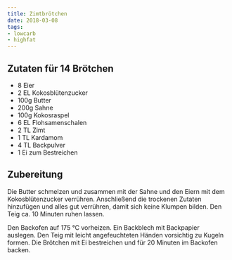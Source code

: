 ```yaml
---
title: Zimtbrötchen
date: 2018-03-08
tags:
- lowcarb
- highfat
---
```


## Zutaten für 14 Brötchen
- 8     Eier
- 2 EL  Kokosblütenzucker
- 100g  Butter
- 200g  Sahne
- 100g  Kokosraspel
- 6 EL  Flohsamenschalen
- 2 TL  Zimt
- 1 TL  Kardamom
- 4 TL  Backpulver
- 1     Ei zum Bestreichen

## Zubereitung
Die Butter schmelzen und zusammen mit der Sahne und den Eiern mit dem Kokosblütenzucker verrühren. Anschließend die trockenen Zutaten hinzufügen und alles gut verrühren, damit sich keine Klumpen bilden. Den Teig ca. 10 Minuten ruhen lassen.

Den Backofen auf 175 ℃ vorheizen. Ein Backblech mit Backpapier auslegen. Den Teig mit leicht angefeuchteten Händen vorsichtig zu Kugeln formen. Die Brötchen mit Ei bestreichen und für 20 Minuten im Backofen backen.
